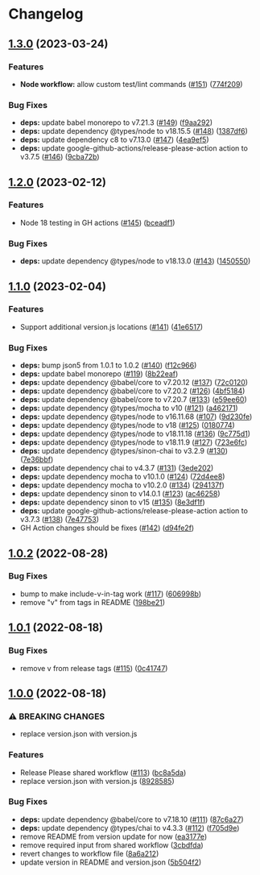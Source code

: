 # Changelog

## [1.3.0](https://github.com/dimensionalpocket/development-js/compare/1.2.0...1.3.0) (2023-03-24)


### Features

* **Node workflow:** allow custom test/lint commands ([#151](https://github.com/dimensionalpocket/development-js/issues/151)) ([774f209](https://github.com/dimensionalpocket/development-js/commit/774f20911d0677f0c5e15f7db972f2435d0e7a5f))


### Bug Fixes

* **deps:** update babel monorepo to v7.21.3 ([#149](https://github.com/dimensionalpocket/development-js/issues/149)) ([f9aa292](https://github.com/dimensionalpocket/development-js/commit/f9aa2929df45f4affb18380d0009aeccbdc0e04a))
* **deps:** update dependency @types/node to v18.15.5 ([#148](https://github.com/dimensionalpocket/development-js/issues/148)) ([1387df6](https://github.com/dimensionalpocket/development-js/commit/1387df68489c21bfeeb3e74eebf2c1161969c9a4))
* **deps:** update dependency c8 to v7.13.0 ([#147](https://github.com/dimensionalpocket/development-js/issues/147)) ([4ea9ef5](https://github.com/dimensionalpocket/development-js/commit/4ea9ef50f72bd487f289067744749d9d6a377942))
* **deps:** update google-github-actions/release-please-action action to v3.7.5 ([#146](https://github.com/dimensionalpocket/development-js/issues/146)) ([9cba72b](https://github.com/dimensionalpocket/development-js/commit/9cba72bab104e822e0b255fe39082b1902c71043))

## [1.2.0](https://github.com/dimensionalpocket/development-js/compare/1.1.0...1.2.0) (2023-02-12)


### Features

* Node 18 testing in GH actions ([#145](https://github.com/dimensionalpocket/development-js/issues/145)) ([bceadf1](https://github.com/dimensionalpocket/development-js/commit/bceadf18536705c1ed0b26b5bc415c68865e75e8))


### Bug Fixes

* **deps:** update dependency @types/node to v18.13.0 ([#143](https://github.com/dimensionalpocket/development-js/issues/143)) ([1450550](https://github.com/dimensionalpocket/development-js/commit/145055036e414d3fe850b0916cb2558f9f2d9fb7))

## [1.1.0](https://github.com/dimensionalpocket/development-js/compare/1.0.2...1.1.0) (2023-02-04)


### Features

* Support additional version.js locations ([#141](https://github.com/dimensionalpocket/development-js/issues/141)) ([41e6517](https://github.com/dimensionalpocket/development-js/commit/41e6517e1024c1db22590edeaf1cce5efcd6dea4))


### Bug Fixes

* **deps:** bump json5 from 1.0.1 to 1.0.2 ([#140](https://github.com/dimensionalpocket/development-js/issues/140)) ([f12c966](https://github.com/dimensionalpocket/development-js/commit/f12c966cb6227f95b2f1282aaa0e1668b16547ed))
* **deps:** update babel monorepo ([#119](https://github.com/dimensionalpocket/development-js/issues/119)) ([8b22eaf](https://github.com/dimensionalpocket/development-js/commit/8b22eaf04467239f3d76cf8dc850052fc5338939))
* **deps:** update dependency @babel/core to v7.20.12 ([#137](https://github.com/dimensionalpocket/development-js/issues/137)) ([72c0120](https://github.com/dimensionalpocket/development-js/commit/72c0120ec963fec4d3619c1fc1c12ebd3296e047))
* **deps:** update dependency @babel/core to v7.20.2 ([#126](https://github.com/dimensionalpocket/development-js/issues/126)) ([4bf5184](https://github.com/dimensionalpocket/development-js/commit/4bf5184944e9d6d470001ba32bd2fab67dd0768f))
* **deps:** update dependency @babel/core to v7.20.7 ([#133](https://github.com/dimensionalpocket/development-js/issues/133)) ([e59ee60](https://github.com/dimensionalpocket/development-js/commit/e59ee604b722aa4efc94dc08fa5708c5b8e293f0))
* **deps:** update dependency @types/mocha to v10 ([#121](https://github.com/dimensionalpocket/development-js/issues/121)) ([a462171](https://github.com/dimensionalpocket/development-js/commit/a46217135e4ab3927609aa46139a76665e2f4005))
* **deps:** update dependency @types/node to v16.11.68 ([#107](https://github.com/dimensionalpocket/development-js/issues/107)) ([9d230fe](https://github.com/dimensionalpocket/development-js/commit/9d230fed74cc6a16c4ad3e2f34d4623dde565fef))
* **deps:** update dependency @types/node to v18 ([#125](https://github.com/dimensionalpocket/development-js/issues/125)) ([0180774](https://github.com/dimensionalpocket/development-js/commit/018077480aa80acad1952eda6eb9bacefc4ce465))
* **deps:** update dependency @types/node to v18.11.18 ([#136](https://github.com/dimensionalpocket/development-js/issues/136)) ([9c775d1](https://github.com/dimensionalpocket/development-js/commit/9c775d19e5aa596ce35eebc94e13055d4b8c2daa))
* **deps:** update dependency @types/node to v18.11.9 ([#127](https://github.com/dimensionalpocket/development-js/issues/127)) ([723e6fc](https://github.com/dimensionalpocket/development-js/commit/723e6fc4021b1631ee4e82fa7af14027c591f004))
* **deps:** update dependency @types/sinon-chai to v3.2.9 ([#130](https://github.com/dimensionalpocket/development-js/issues/130)) ([7e36bbf](https://github.com/dimensionalpocket/development-js/commit/7e36bbfd8da2ca38ff79211bba2a4450828941dd))
* **deps:** update dependency chai to v4.3.7 ([#131](https://github.com/dimensionalpocket/development-js/issues/131)) ([3ede202](https://github.com/dimensionalpocket/development-js/commit/3ede202414028d736ffd55fd8a675caa4ff7be7f))
* **deps:** update dependency mocha to v10.1.0 ([#124](https://github.com/dimensionalpocket/development-js/issues/124)) ([72d4ee8](https://github.com/dimensionalpocket/development-js/commit/72d4ee885d27d5ca7cfdf439af38487f09d21ae5))
* **deps:** update dependency mocha to v10.2.0 ([#134](https://github.com/dimensionalpocket/development-js/issues/134)) ([294137f](https://github.com/dimensionalpocket/development-js/commit/294137fd4118b4eb5fc1f77432bdf3c6e53c3487))
* **deps:** update dependency sinon to v14.0.1 ([#123](https://github.com/dimensionalpocket/development-js/issues/123)) ([ac46258](https://github.com/dimensionalpocket/development-js/commit/ac462580c05ef2eabf01527f87e6e14fa88055c0))
* **deps:** update dependency sinon to v15 ([#135](https://github.com/dimensionalpocket/development-js/issues/135)) ([8e3df1f](https://github.com/dimensionalpocket/development-js/commit/8e3df1f2bf0cf3dbbcaf36d8b04384ec6215f23b))
* **deps:** update google-github-actions/release-please-action action to v3.7.3 ([#138](https://github.com/dimensionalpocket/development-js/issues/138)) ([7e47753](https://github.com/dimensionalpocket/development-js/commit/7e477531ac78b8e4328ac99a97331dc7142d5afa))
* GH Action changes should be fixes ([#142](https://github.com/dimensionalpocket/development-js/issues/142)) ([d94fe2f](https://github.com/dimensionalpocket/development-js/commit/d94fe2f90e60a6756d0d759757889eb29bf5114c))

## [1.0.2](https://github.com/dimensionalpocket/development-js/compare/v1.0.1...1.0.2) (2022-08-28)


### Bug Fixes

* bump to make include-v-in-tag work ([#117](https://github.com/dimensionalpocket/development-js/issues/117)) ([606998b](https://github.com/dimensionalpocket/development-js/commit/606998b1f585af8c1e71d23182e6015185800bf8))
* remove "v" from tags in README ([198be21](https://github.com/dimensionalpocket/development-js/commit/198be212c0a3ac1e7a3357244d3f1abc9c1ef1b7))

## [1.0.1](https://github.com/dimensionalpocket/development-js/compare/v1.0.0...v1.0.1) (2022-08-18)


### Bug Fixes

* remove v from release tags ([#115](https://github.com/dimensionalpocket/development-js/issues/115)) ([0c41747](https://github.com/dimensionalpocket/development-js/commit/0c417472b4ea36f6c21a63218519faacc1af7e09))

## [1.0.0](https://github.com/dimensionalpocket/development-js/compare/0.7.0...v1.0.0) (2022-08-18)


### ⚠ BREAKING CHANGES

* replace version.json with version.js

### Features

* Release Please shared workflow ([#113](https://github.com/dimensionalpocket/development-js/issues/113)) ([bc8a5da](https://github.com/dimensionalpocket/development-js/commit/bc8a5da7c455a4f66756d4288d80fde9c5667e91))
* replace version.json with version.js ([8928585](https://github.com/dimensionalpocket/development-js/commit/8928585a02a3710cdb1f55b03b42349c0f8d3ad3))


### Bug Fixes

* **deps:** update dependency @babel/core to v7.18.10 ([#111](https://github.com/dimensionalpocket/development-js/issues/111)) ([87c6a27](https://github.com/dimensionalpocket/development-js/commit/87c6a27edd087f3fa737c844e1abb9ab958fe143))
* **deps:** update dependency @types/chai to v4.3.3 ([#112](https://github.com/dimensionalpocket/development-js/issues/112)) ([f705d9e](https://github.com/dimensionalpocket/development-js/commit/f705d9ec303a270e2f1cf3869989bdcc2c2cfe10))
* remove README from version update for now ([ea3177e](https://github.com/dimensionalpocket/development-js/commit/ea3177eec0c07c1eb279c3f03024c8298671ef4f))
* remove required input from shared workflow ([3cbdfda](https://github.com/dimensionalpocket/development-js/commit/3cbdfda5ff0017d48a67c1f74d19d29d3660f011))
* revert changes to workflow file ([8a6a212](https://github.com/dimensionalpocket/development-js/commit/8a6a2123e002310a457c631ad85e3dd771d3476e))
* update version in README and version.json ([5b504f2](https://github.com/dimensionalpocket/development-js/commit/5b504f2b016803cc828430b8b063ec9c311e5fe0))
